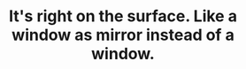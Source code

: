 ---
title: It's right on the surface. Like a window as mirror instead of a window.
tags: mindfulness self
---